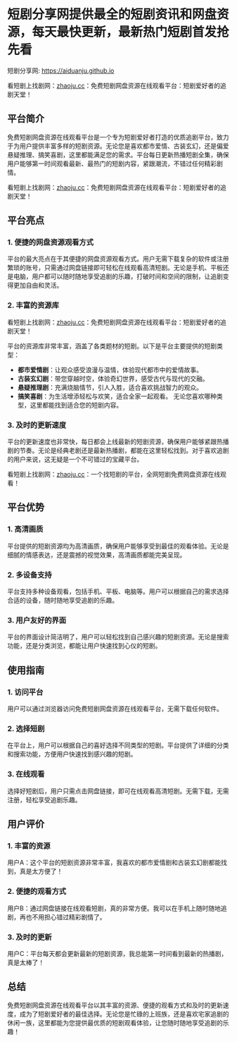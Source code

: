 # 短剧分享网提供最全的短剧资讯和网盘资源，每天最快更新，最新热门短剧首发抢先看

短剧分享网: <https://aiduanju.github.io>

看短剧上找剧网：[zhaoju.cc](https://zhaoju.cc)：免费短剧网盘资源在线观看平台：短剧爱好者的追剧天堂！

## 平台简介

免费短剧网盘资源在线观看平台是一个专为短剧爱好者打造的优质追剧平台，致力于为用户提供丰富多样的短剧资源。无论您是喜欢都市爱情、古装玄幻，还是偏爱悬疑推理、搞笑喜剧，这里都能满足您的需求。平台每日更新热播短剧全集，确保用户能够第一时间观看最新、最热门的短剧内容，紧跟潮流，不错过任何精彩剧情。

看短剧上找剧网：[zhaoju.cc](https://zhaoju.cc)：免费短剧网盘资源在线观看平台：短剧爱好者的追剧天堂！

## 平台亮点

### 1. 便捷的网盘资源观看方式

平台的最大亮点在于其便捷的网盘资源观看方式。用户无需下载复杂的软件或注册繁琐的账号，只需通过网盘链接即可轻松在线观看高清短剧。无论是手机、平板还是电脑，用户都可以随时随地享受追剧的乐趣，打破时间和空间的限制，让追剧变得更加自由和灵活。

### 2. 丰富的资源库

看短剧上找剧网：[zhaoju.cc](https://zhaoju.cc)：免费短剧网盘资源在线观看平台：短剧爱好者的追剧天堂！

平台的资源库非常丰富，涵盖了各类题材的短剧。以下是平台主要提供的短剧类型：

- **都市爱情剧**：让观众感受浪漫与温情，体验现代都市中的爱情故事。
- **古装玄幻剧**：带您穿越时空，体验奇幻世界，感受古代与现代的交融。
- **悬疑推理剧**：充满烧脑情节，引人入胜，适合喜欢挑战智力的观众。
- **搞笑喜剧**：为生活增添轻松与欢笑，适合全家一起观看。
无论您喜欢哪种类型，这里都能找到适合您的短剧内容。

### 3. 及时的更新速度

平台的更新速度也非常快，每日都会上线最新的短剧资源，确保用户能够紧跟热播剧的节奏。无论是经典老剧还是最新热播剧，都能在这里轻松找到。对于喜欢追剧的用户来说，这无疑是一个不可错过的宝藏平台。

看短剧上找剧网：[zhaoju.cc](https://zhaoju.cc)：一个找短剧的平台，全网短剧免费网盘资源在线观看！

## 平台优势

### 1. 高清画质

平台提供的短剧资源均为高清画质，确保用户能够享受到最佳的观看体验。无论是细腻的情感表达，还是震撼的视觉效果，高清画质都能完美呈现。

### 2. 多设备支持

平台支持多种设备观看，包括手机、平板、电脑等。用户可以根据自己的需求选择合适的设备，随时随地享受追剧的乐趣。

### 3. 用户友好的界面

平台的界面设计简洁明了，用户可以轻松找到自己感兴趣的短剧资源。无论是搜索功能，还是分类浏览，都能让用户快速找到心仪的短剧。

## 使用指南

### 1. 访问平台

用户可以通过浏览器访问免费短剧网盘资源在线观看平台，无需下载任何软件。

### 2. 选择短剧

在平台上，用户可以根据自己的喜好选择不同类型的短剧。平台提供了详细的分类和搜索功能，方便用户快速找到感兴趣的短剧。

### 3. 在线观看

选择好短剧后，用户只需点击网盘链接，即可在线观看高清短剧。无需下载，无需注册，轻松享受追剧乐趣。

## 用户评价

### 1. 丰富的资源

用户A：这个平台的短剧资源非常丰富，我喜欢的都市爱情剧和古装玄幻剧都能找到，真是太方便了！

### 2. 便捷的观看方式

用户B：通过网盘链接在线观看短剧，真的非常方便。我可以在手机上随时随地追剧，再也不用担心错过精彩剧情了。

### 3. 及时的更新

用户C：平台每天都会更新最新的短剧资源，我总能第一时间看到最新的热播剧，真是太棒了！

## 总结

免费短剧网盘资源在线观看平台以其丰富的资源、便捷的观看方式和及时的更新速度，成为了短剧爱好者的最佳选择。无论您是忙碌的上班族，还是喜欢宅家追剧的休闲一族，这里都能为您提供最优质的短剧观看体验，让您随时随地享受追剧的乐趣！